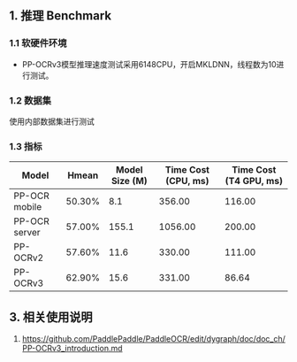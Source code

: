 ## 1. 推理 Benchmark

### 1.1 软硬件环境

* PP-OCRv3模型推理速度测试采用6148CPU，开启MKLDNN，线程数为10进行测试。

### 1.2 数据集
使用内部数据集进行测试

### 1.3 指标


| Model | Hmean |  Model Size (M) | Time Cost (CPU, ms) | Time Cost (T4 GPU, ms) |
|-----|-----|--------|----| --- |
| PP-OCR mobile | 50.30% | 8.1 | 356.00  | 116.00 |
| PP-OCR server | 57.00% | 155.1 | 1056.00 | 200.00 |
| PP-OCRv2 | 57.60% | 11.6 | 330.00 | 111.00 |
| PP-OCRv3 | 62.90% | 15.6 | 331.00 | 86.64 |


## 3. 相关使用说明
1. https://github.com/PaddlePaddle/PaddleOCR/edit/dygraph/doc/doc_ch/PP-OCRv3_introduction.md
